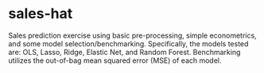 # sales-hat
Sales prediction exercise using basic pre-processing, simple econometrics, and some model selection/benchmarking. 
Specifically, the models tested are: OLS, Lasso, Ridge, Elastic Net, and Random Forest. 
Benchmarking utilizes the out-of-bag mean squared error (MSE) of each model. 
